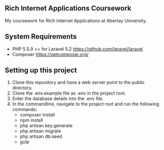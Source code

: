 ## Rich Internet Applications Coursework

My coursework for Rich Internet Applications at Abertay University.

## System Requirements
* PHP 5.5.9 >= for Laravel 5.2 https://github.com/laravel/laravel
* Composer https://getcomposer.org/

## Setting up this project

1. Clone this repository and have a web server point to the public directory.
2. Clone the .env.example file as .env in the project root.
3. Enter the database details into the .env file.
4. In the commandline, navigate to the project root and run the following commands:
    * composer install
    * npm install
    * php artisan key:generate
    * php artisan migrate
    * php artisan db:seed
    * gulp
